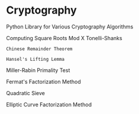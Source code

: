 # Cryptography
Python Library for Various Cryptography Algorithms

Computing Square Roots Mod X
	Tonelli-Shanks
	
	Chinese Remainder Theorem
	
	Hansel's Lifting Lemma

Miller-Rabin Primality Test

Fermat's Factorization Method

Quadratic Sieve

Elliptic Curve Factorization Method 
